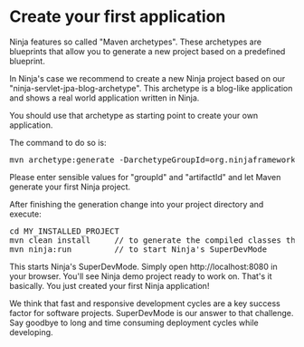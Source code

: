 Create your first application
=============================

Ninja features so called "Maven archetypes". These archetypes are blueprints
that allow you to generate a new project based on a predefined blueprint.

In Ninja's case we recommend to create a new Ninja project based on our
"ninja-servlet-jpa-blog-archetype". This archetype is a blog-like application
and shows a real world application written in Ninja.

You should use that archetype as starting point to create your own application.

The command to do so is:

<pre class="prettyprint">
mvn archetype:generate -DarchetypeGroupId=org.ninjaframework -DarchetypeArtifactId=ninja-servlet-jpa-blog-archetype -DarchetypeVersion=2.5.1
</pre>

Please enter sensible values for "groupId" and "artifactId" and let Maven 
generate your first Ninja project.


After finishing the generation change into your project directory and execute:

<pre class="prettyprint">
cd MY_INSTALLED_PROJECT
mvn clean install     // to generate the compiled classes the first time
mvn ninja:run         // to start Ninja's SuperDevMode
</pre>

This starts Ninja's SuperDevMode. Simply open http://localhost:8080 in your browser.
You'll see Ninja demo project ready to work on. That's it basically. You just created
your first Ninja application!

<div class="alert alert-info">
We think that fast and responsive development cycles are a key success factor
for software projects. SuperDevMode is our answer to that challenge. Say goodbye
to long and time consuming deployment cycles while developing.
</div>
